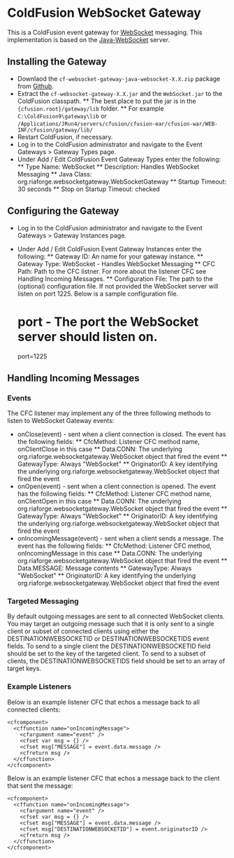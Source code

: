 # ColdFusion WebSocket Gateway #

This is a ColdFusion event gateway for [WebSocket](http://tools.ietf.org/html/rfc6455) messaging. This implementation is based on the [Java-WebSocket](http://github.com/TooTallNate/Java-WebSocket) server.

## Installing the Gateway ##

* Downlaod the `cf-websocket-gateway-java-websocket-X.X.zip` package from [Github](http://github.com/nmische/cf-websocket-gateway/downloads).
* Extract the `cf-websocket-gateway-X.X.jar` and the `WebSocket.jar` to the ColdFusion classpath.
** The best place to put the jar is in the `{cfusion.root}/gateway/lib` folder.
** For example `C:\ColdFusion9\gateway\lib` or `/Applications/JRun4/servers/cfusion/cfusion-ear/cfusion-war/WEB-INF/cfusion/gateway/lib/`
* Restart ColdFusion, if necessary.
* Log in to the ColdFusion administrator and navigate to the Event Gateways > Gateway Types page.
* Under Add / Edit ColdFusion Event Gateway Types enter the following:
** Type Name: WebSocket
** Description: Handles WebSocket Messaging
** Java Class: org.riaforge.websocketgateway.WebSocketGateway
** Startup Timeout: 30 seconds
** Stop on Startup Timeout: checked

## Configuring the Gateway ##

* Log in to the ColdFusion administrator and navigate to the Event Gateways > Gateway Instances page.
* Under Add / Edit ColdFusion Event Gateway Instances enter the following:
** Gateway ID: An name for your gateway instance.
** Gateway Type: WebSocket - Handles WebSocket Messaging
** CFC Path: Path to the CFC listner. For more about the listener CFC see Handling Incoming Messages.
** Configuration File: The path to the (optional) configuration file. If not provided the WebSocket server will listen on port 1225. Below is a sample configuration file.

    # port - The port the WebSocket server should listen on.
    port=1225 

## Handling Incoming Messages ##

### Events ###

The CFC listener may implement any of the three following methods to listen
to WebSocket Gateway events:

* onClose(event) - sent when a client connection is closed. The event has the following fields:
** CfcMethod: Listener CFC method name, onClientClose in this case
** Data.CONN: The underlying org.riaforge.websocketgateway.WebSocket object that fired the event
** GatewayType: Always "WebSocket"
** OriginatorID: A key identifying the underlying org.riaforge.websocketgateway.WebSocket object that fired the event
* onOpen(event) - sent when a client connection is opened. The event has the following fields:
** CfcMethod: Listener CFC method name, onClientOpen in this case
** Data.CONN: The underlying org.riaforge.websocketgateway.WebSocket object that fired the event
** GatewayType: Always "WebSocket"
** OriginatorID: A key identifying the underlying org.riaforge.websocketgateway.WebSocket object that fired the event
* onIncomingMessage(event) - sent when a client sends a message. The event has the following fields:
** CfcMethod: Listener CFC method, onIncomingMessage in this case
** Data.CONN: The underlying org.riaforge.websocketgateway.WebSocket object that fired the event
** Data.MESSAGE: Message contents
** GatewayType: Always "WebSocket"
** OriginatorID: A key identifying the underlying org.riaforge.websocketgateway.WebSocket object that fired the event

### Targeted Messaging ###

By default outgoing messages are sent to all connected WebSocket clients. You may target an outgoing message such that it is only sent to a single client or subset of connected clients using either the DESTINATIONWEBSOCKETID or DESTINATIONWEBSOCKETIDS event fields. To send to a single client the DESTINATIONWEBSOCKETID field should be set to the key of the targeted client. To send to a subset of clients, the DESTINATIONWEBSOCKETIDS field should be set to an array of target keys.

### Example Listeners ###

Below is an example listener CFC that echos a message back to all connected clients:

    <cfcomponent>
      <cffunction name="onIncomingMessage">
        <cfargument name="event" />
        <cfset var msg = {} />
        <cfset msg["MESSAGE"] = event.data.message />
        <cfreturn msg />
      </cffunction>
    </cfcomponent>

Below is an example listener CFC that echos a message back to the client that sent the message:

    <cfcomponent>
      <cffunction name="onIncomingMessage">
        <cfargument name="event" />
        <cfset var msg = {} />
        <cfset msg["MESSAGE"] = event.data.message />
        <cfset msg["DESTINATIONWEBSOCKETID"] = event.originatorID />
        <cfreturn msg />
      </cffunction>
    </cfcomponent>
